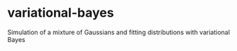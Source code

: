 # variational-bayes
Simulation of a mixture of Gaussians and fitting distributions with variational Bayes 
